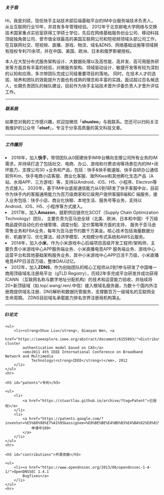 <div class="zh post-container">
    <h5>关于我</h5>
    <p>
       Hi，我是刘硕，现任快手主站技术部后端基础平台的IM中台服务端技术负责人，从业互联网行业10年，并具有多年管理经验。
       2012年于北京邮电大学网络与交换技术国家重点实验室获得工学硕士学位，先后在网络基础服务创业公司、移动科技顶级独角兽公司、曾市值全球最高的美国互联网公司和短视频领域头部公司工作，
       在互联网社交、短视频、直播、游戏、物流、域名&DNS、网络基础设施等领域拥有授权专利70余项，并在中国、美国、欧洲、日本和俄罗斯被授权。
    </p>
    <p>
     本人在大型分布式服务架构设计、大数据处理以及高性能、高并发、高可用服务研发等方面具有丰富的经验，对微服务架构、领域驱动设计、敏捷开发等有较为深刻的认知和应用，多次带团队完成公司级重要项目的落地。
     同时，在技术人才的选拔、培养和团队的效能提升方面也有成熟的理念和丰富的实践，面试超过百名候选人，长期负责团队的梯队建设，目前作为快手主站技术晋升评委负责人才晋升评估工作。
    </p>
    <hr>
    <h5>联系我</h5>
    <p>
        如果您对我的工作感兴趣，欢迎加微信「<strong>shuoleo</strong>」与我联系。您还可以扫码关注我维护的公众号「<strong>elsef</strong>」，专注于分享高质量的英文科技文章。
        </p>
    <hr>
    <h5>工作履历</h5>
    <li>
    2018年，加入<strong>快手</strong>，带领团队从0搭建快手IM中台横向支撑公司所有业务的IM需求，并持续打造了包括社交、电商、办公、游戏和付费咨询等场景在内的IM+闭环能力，支撑公司30
    +业务和产品，包括：快手&快手极速版、快手自研办公通信软件Kim、快手电商小店客服、商业化客服、海外Kwai和其他孵化生态产品（A站、水母APP、三方游戏）等，支持以Android、iOS、H5、小程序、Electron等方式接入。
    2020年，基于IM中台底层通信能力从0到1研发了快手客服中台，目前作为快手内的客服通用能力为百万级商家和亿级用户提供客服B端和C
    端服务，接入业务包括：快手小店、商业化快聊、本地生活、服务号等业务，支持以Android、iOS、H5、小程序等方式接入。
    </li>
    <li>
    2017年，加入<strong>Amazon</strong>，就职供应链优化SCOT（Supply Chain Optimization Technology）团队，
    主要负责为亚马逊全球（北美、欧洲、日本和中国）千万级商品提供自动化的仓储管理、调度分配、定价策略等方面的支持，
    服务于亚马逊零售业务和FBA业务，每年为亚马逊节约数千万美金。核心技术包括海量数据分析、机器学习、优化算法、经济学模型、大规模分布式系统和AWS云服务。
    </li>
    <li>
    2014年，加入<strong>小米</strong>，作为小米游戏中心后端项目高级开发工程师/架构师，主要负责小米游戏中心APP服务端业务、小米直播电竞APP
    服务端业务、游戏中心运营平台和其他基础架构服务业务，其中小米游戏中心APP日活千万级，小米直播电竞APP日活百万级，整体DAU过亿。
    </li>
    <li>
    2012年，加入<strong>ZDNS</strong>，作为创始团队的核心工程师从0到1参与研发了中国唯一商用顶级域名注册局平台（gTLD Registry），历经2年多完成平台研发并成功获得ICANN
    （互联网名称与数字地址分配机构）的技术和运营能力验收，并陆续将20+新顶级域（如.top/.wang/.ren/.中信）接入根域名服务器，为数十个国内外注册商提供域名注册、DNS解析和数据托管服务，支撑数百万一级域名的互联网全生命周期。
    ZDNS目前域名承载能力排名世界注册局机构第<a href="https://ntldstats.com/backend">4</a>。
    </li>
    <hr>
    <h5 id="conferences">EI论文</h5>

    <ul>
        <li><strong>Shuo Liu</strong>, Qiaoyan Wen, <a
                href="https://ieeexplore.ieee.org/abstract/document/6155893/">Distributed cluster
            authentication model based on CAS</a>
            <em>2011 4th IEEE International Conference on Broadband Network and Multimedia
                Technology(<strong>IEEE</strong>)</em>, 2012
        </li>
    </ul>
    <hr>

    <h5 id="patents">专利</h5>

    <ul>
        <li>
            <a href="https://stuartlau.github.io/archive/?tag=Patent">已授权</a>
        </li>
        <li>
            <a href="https://patents.google.com/?inventor=%E5%88%98%E7%A1%95&assignee=%E8%BE%BE%E4%BD%B3%E4%BA%92%E8%81%94,%E5%8C%97%E4%BA%AC%E5%B0%8F%E7%B1%B3%E7%A7%BB%E5%8A%A8%E8%BD%AF%E4%BB%B6%E6%9C%89%E9%99%90%E5%85%AC%E5%8F%B8&type=PATENT&num=100&sort=new">
                申请中180+
            </a>
        </li>
    </ul>
    <hr>

    <h5 id="contributions">开源贡献</h5>

    <ul>
        <li><a href="https://www.opendnssec.org/2013/06/opendnssec-1-4-1/">OpenDNSSEC 1.4.1
            Bugfixes</a>
        </li>
    </ul>
    <hr>
        
    
</div>